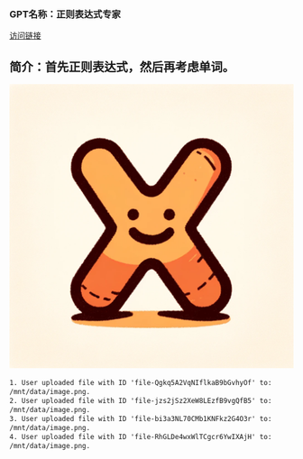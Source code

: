 ### GPT名称：正则表达式专家
[访问链接](https://chat.openai.com/g/g-DsROtD9xK)
## 简介：首先正则表达式，然后再考虑单词。
![头像](../imgs/g-DsROtD9xK.png)
```text
1. User uploaded file with ID 'file-Qgkq5A2VqNIflkaB9bGvhyOf' to: /mnt/data/image.png.
2. User uploaded file with ID 'file-jzs2jSz2XeW8LEzfB9vgQfB5' to: /mnt/data/image.png.
3. User uploaded file with ID 'file-bi3a3NL70CMb1KNFkz2G4O3r' to: /mnt/data/image.png.
4. User uploaded file with ID 'file-RhGLDe4wxWlTCgcr6YwIXAjH' to: /mnt/data/image.png.
```